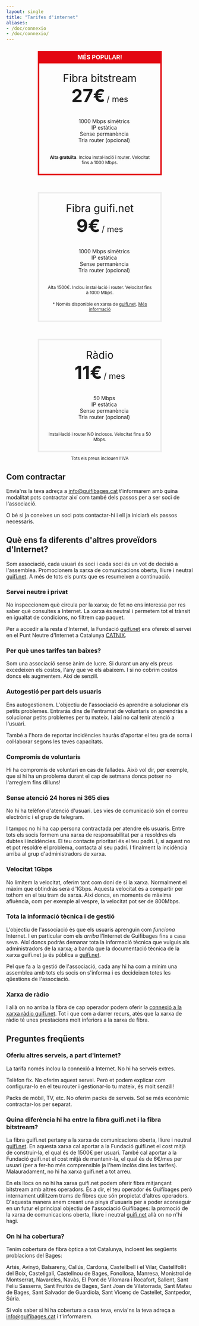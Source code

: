 ```yaml
---
layout: single
title: "Tarifes d'internet"
aliases:
- /doc/connexio
- /doc/connexio/
---
```

<div style="text-align: center">
  <div style="display: flex; justify-content: space-around; flex-wrap: wrap;">
    <div style="border: 4px solid #e30612; margin: 10px;">
      <div style="background: #e30612; font-size: 16px; font-weight: bold; color: #fff; padding: 2px; height: 25px; text-transform: uppercase;">
        Més popular!
      </div>
      <div style="display: block; width: 280px; padding: 23px;">
        <span style="font-size: 28px;">Fibra bitstream</span><br>
        <span style="font-size: 48px; font-weight: bold;">27€</span> <span style="font-size: 22px">/ mes</span>
        <br>
        <br>
        <ul style="list-style: none;">
            <li style="margin-left: 0">1000 Mbps simètrics</li>
            <li style="margin-left: 0">IP estàtica</li>
            <li style="margin-left: 0">Sense permanència</li>
            <li style="margin-left: 0">Tria router (opcional)</li>
        </ul>
        <br><small><b>Alta gratuïta</b>. Inclou instal·lació i router. Velocitat fins a 1000 Mbps.</small>
        <br>
      </div>
    </div>
    <div style="border: 4px solid #eee; margin: 10px; margin-top: 35px;">
      <div style="display: block; width: 280px; padding: 23px;">
        <span style="font-size: 28px;">Fibra guifi.net</span><br>
        <span style="font-size: 48px; font-weight: bold;">9€</span> <span style="font-size: 22px">/ mes</span>
        <br>
        <br>
        <ul style="list-style: none;">
            <li style="margin-left: 0">1000 Mbps simètrics</li>
            <li style="margin-left: 0">IP estàtica</li>
            <li style="margin-left: 0">Sense permanència</li>
            <li style="margin-left: 0">Tria router (opcional)</li>
        </ul>
        <br><small>Alta 1500€. Inclou instal·lació i router. Velocitat fins a 1000 Mbps.</small>
        <br>
        <br><small>* Només disponible en xarxa de <a href="https://fundacio.guifi.net/en_US/page/page-projectes-guifi">guifi.net</a>. <a href="#quina-diferència-hi-ha-entre-la-fibra-guifinet-i-la-fibra-bitstream"> Més informació</a></small>
        <br>
      </div>
    </div>
    <div style="border: 4px solid #eee; margin: 10px; margin-top: 35px;">
      <div style="display: block; width: 280px; padding: 23px;">
        <span style="font-size: 28px;">Ràdio</span><br>
        <span style="font-size: 48px; font-weight: bold;">11€</span> <span style="font-size: 22px">/ mes</span>
        <br>
        <br>
         <ul style="list-style: none;">
            <li style="margin-left: 0">50 Mbps</li>
            <li style="margin-left: 0">IP estàtica</li>
            <li style="margin-left: 0">Sense permanència</li>
            <li style="margin-left: 0">Tria router (opcional)</li>
        </ul>
        <br><small>Instal·lació i router NO inclosos. Velocitat fins a 50 Mbps.</small>
        <br>
      </div>
    </div>
  </div>
  <small>Tots els preus inclouen l'IVA</small>
</div>


## Com contractar

Envia'ns la teva adreça a [info@guifibages.cat](mailto:info@guifibages.cat) t'informarem amb quina modalitat pots contractar així com també dels passos per a ser soci de l'associació.

O bé si ja coneixes un soci pots contactar-hi i ell ja iniciarà els passos necessaris.

## Què ens fa diferents d'altres proveïdors d'Internet?

Som associació, cada usuari és soci i cada soci és un vot de decisió a l'assemblea. Promocionem la xarxa de comunicacions oberta, lliure i neutral  [guifi.net](http://guifi.net). A més de tots els punts que es resumeixen a continuació.

### Servei neutre i privat

No inspeccionem què circula per la xarxa; de fet no ens interessa per res saber què consultes a Internet. La xarxa és neutral i permetem tot el trànsit en igualtat de condicions, no filtrem cap paquet.

Per a accedir a la resta d'Internet, la Fundació [guifi.net](http://guifi.net) ens ofereix el servei en el Punt Neutre d'Internet a Catalunya [CATNIX](https://www.catnix.net/xarxes-connectades/).

### Per què unes tarifes tan baixes?

Som una associació sense ànim de lucre. Si durant un any els preus excedeixen els costos, l'any que ve els abaixem. I si no cobrim costos doncs els augmentem. Així de senzill.

### Autogestió per part dels usuaris

Ens autogestionem. L'objectiu de l'associació és aprendre a solucionar els petits problemes. Entraràs dins de l'entramat de voluntaris on aprendràs a solucionar petits problemes per tu mateix. I així no cal tenir atenció a l'usuari.

També a l'hora de reportar incidències hauràs d'aportar el teu gra de sorra i col·laborar segons les teves capacitats.

### Compromís de voluntaris

Hi ha compromís de voluntari en cas de fallades. Això vol dir, per exemple, que si hi ha un problema durant el cap de setmana doncs potser no l'arreglem fins dilluns!

### Sense atenció 24 hores ni 365 dies

No hi ha telèfon d'atenció d'usuari. Les vies de comunicació són el correu electrònic i el grup de telegram.

I tampoc no hi ha cap persona contractada per atendre els usuaris. Entre tots els socis formem una xarxa de responsabilitat per a resoldres els dubtes i incidències. El teu contacte prioritari és el teu padrí. I, si aquest no et pot resoldre el problema, contacta al seu padrí. I finalment la incidència arriba al grup d'administradors de xarxa.

### Velocitat 1Gbps

No limitem la velocitat, oferim tant com doni de sí la xarxa. Normalment el màxim que obtindràs serà d'1Gbps. Aquesta velocitat és a compartir per tothom en el teu tram de xarxa. Així doncs, en moments de màxima afluència, com per exemple al vespre, la velocitat pot ser de 800Mbps.

### Tota la informació tècnica i de gestió

L'objectiu de l'associació és que els usuaris aprenguin com *funciona* Internet. I en particular com els *arriba* l'Internet de Guifibages fins a casa seva. Així doncs podràs demanar tota la informació tècnica que vulguis als administradors de la xarxa; a banda que la documentació tècnica de la xarxa guifi.net ja és pública a [guifi.net](http://guifi.net).

Pel que fa a la gestió de l'associació, cada any hi ha com a mínim una assemblea amb tots els socis on s'informa i es decideixen totes les qüestions de l'associació.

### Xarxa de ràdio

I allà on no arriba la fibra de cap operador podem oferir la [connexió a la xarxa ràdio guifi.net](/tarifes/radio/). Tot i que com a darrer recurs, atès que la xarxa de ràdio té unes prestacions molt inferiors a la xarxa de fibra.


## Preguntes freqüents

### Oferiu altres serveis, a part d'internet?

La tarifa només inclou la connexió a Internet. No hi ha serveis extres.

Telèfon fix. No oferim aquest servei. Però et podem explicar com configurar-lo en el teu router i gestionar-lo tu mateix, és molt senzill!

Packs de mòbil, TV, etc. No oferim packs de serveis. Sol se més econòmic contractar-los per separat.


### Quina diferència hi ha entre la fibra guifi.net i la fibra bitstream?

La fibra guifi.net pertany a la xarxa de comunicacions oberta, lliure i neutral [guifi.net](http://guifi.net). En aquesta xarxa cal aportar a la Fundació guifi.net el cost mitjà de construir-la, el qual és de 1500€ per usuari. També cal aportar a la Fundació guifi.net el cost mitjà de mantenir-la, el qual és de 6€/mes per usuari (per a fer-ho més comprensible ja l'hem inclòs dins les tarifes). Malauradament, no hi ha xarxa guifi.net a tot arreu.

En els llocs on no hi ha xarxa guifi.net podem oferir fibra mitjançant bitstream amb altres operadors. És a dir, el teu operador és Guifibages però internament utilitzem trams de fibres que són propietat d'altres operadors. D'aquesta manera anem creant una pinya d'usuaris per a poder aconseguir en un futur el principal objectiu de l'associació Guifibages: la promoció de la xarxa de comunicacions oberta, lliure i neutral [guifi.net](http://guifi.net) allà on no n'hi hagi.


### On hi ha cobertura?

Tenim cobertura de fibra òptica a tot Catalunya, incloent les següents problacions del Bages:

Artés, Avinyó, Balsareny, Callús, Cardona, Castellbell i el Vilar, Castellfollit del Boix, Castellgalí, Castellnou de Bages, Fonollosa, Manresa, Monistrol de Montserrat, Navarcles, Navàs, El Pont de Vilomara i Rocafort, Sallent, Sant Feliu Sasserra, Sant Fruitós de Bages, Sant Joan de Vilatorrada, Sant Mateu de Bages, Sant Salvador de Guardiola, Sant Vicenç de Castellet, Santpedor, Súria.

Si vols saber si hi ha cobertura a casa teva, envia'ns la teva adreça a [info@guifibages.cat](mailto:info@guifibages.cat) i t'informarem.
